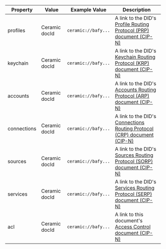 | Property  | Value | Example Value | Description |
| ------------- | ------------- | ---------- | ---------- |
| profiles  | Ceramic docId | `ceramic://bafy...` | A link to the DID's [Profile Routing Protocol (PRP) document (CIP-N)]() |
| keychain  | Ceramic docId  | `ceramic://bafy...` | A link to the DID's [Keychain Routing Protocol (KRP) document (CIP-N)]() |
| accounts  | Ceramic docId  | `ceramic://bafy...` | A link to the DID's [Accounts Routing Protocol (ARP) document (CIP-N)]() |
| connections  | Ceramic docId  | `ceramic://bafy...` | A link to the DID's [Connections Routing Protocol (CRP) document (CIP-N)]() |
| sources  | Ceramic docId  | `ceramic://bafy...` | A link to the DID's [Sources Routing Protocol (SORP) document (CIP-N)]() |
| services  | Ceramic docId  | `ceramic://bafy...` | A link to the DID's [Services Routing Protocol (SERP) document (CIP-N)]() |
| acl  | Ceramic docId  | `ceramic://bafy...` | A link to this document's [Access Control document (CIP-N)]() |
